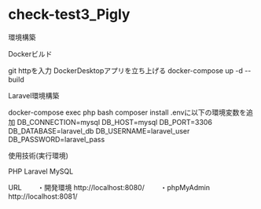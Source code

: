 # check-test3_Pigly

環境構築

Dockerビルド

git httpを入力
DockerDesktopアプリを立ち上げる
docker-compose up -d --build

Laravel環境構築

docker-compose exec php bash
composer install
.envに以下の環境変数を追加
DB_CONNECTION=mysql
DB_HOST=mysql
DB_PORT=3306
DB_DATABASE=laravel_db
DB_USERNAME=laravel_user
DB_PASSWORD=laravel_pass



使用技術(実行環境)

PHP
Laravel
MySQL

URL
　　・開発環境 http://localhost:8080/
　　・phpMyAdmin http://localhost:8081/

